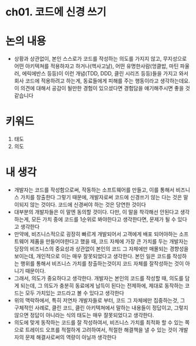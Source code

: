 # ch01. 코드에 신경 쓰기

# 논의 내용

- 상황과 상관없이, 본인 스스로가 코드를 작성하는 의도를 가지지 않고, 무지성으로 어떤 아키텍쳐를 적용하자고 하거나(헥사고날), 어떤 유명한사람(엉클밥, 마틴 파울러, 에릭에반스 등등)이 이런 개념(TDD, DDD, 클린 시리즈 등등)들을 가지고 와서 회사 코드에 적용하려고 하는게, 동료들에게 피해를 주는 행동이라고 생각하는데요. 이 의견에 대해서 공감이 될만한 경험이 있으셨다면 경험담을 얘기해주시면 좋을 것 같습니다

# 키워드

1. 태도
2. 의도

# 내 생각

- 개발자는 코드를 작성함으로써, 작동하는 소프트웨어를 만들고, 이를 통해서 비즈니스 가치를 창출한다 그렇기 때문에, 개발자로써 코드에 신경쓰기 않는 다는 것은 말이되지 않는 것이다. 코드에 신경써야 하는 것은 당연한 것이다
- 대부분의 개발자들은 이 말엔 동의할 것이다. 다만, 이 말을 착각해선 안된다고 생각하는게, 모든 가치 중에 코드를 1순위로 봐야한다고 생각한다면, 문제가 될 수 있다고 생각한다
- 만약에, 비즈니스적으로 굉장히 빠르게 개발되어서 고객에게 배포 되어야하는 소프트웨어 제품을 만들어야한다고 했을 때, 코드 자체에 가장 큰 가치를 두는 개발자는 당장의 비즈니스의 중요성과 상관없이 본인의 코드 그 자체에만 매몰되는 경향성을 보이는데, 개인적으로 이는 매우 잘못되었다고 생각한다. 본인 일은 코드를 작성하는 행위를 통해서 비즈니스 가치를 창출하는것이지 코드 자체를 잘작성하는 것이 아니기 때문이다.
- 그래서, 의도가 중요하다고 생각한다. 개발자는 본인의 코드를 작성할 때, 의도를 담게 되는데, 그 의도가 충분히 동료에게 납득이 된다는 전제하에, 제대로 동작하는 코드는 모두 가치있는 코드라고 볼 수 있다고 생각한다
- 위의 맥락하에서, 특히 저연차 개발자들로 부터, 코드 그 자체에만 집중하는것, 그 구체적인 사례로, 클린 코드, 클린 아키텍쳐에서 말하는 내용들이 정답이고, 그렇지 않으면 정답이 아니라는 식의 태도는 매우 잘못되었다고 생각한다.
- 의도에 맞게 동작하는 코드를 잘 작성하여서, 비즈니스 가치를 최적화 할 수 있는 쪽으로 트레이드 오프를 적절하게 고려하여서, 적절한 해결책을 낼 수 있는 것이 개발자의 문제 해결사로써의 역량이 아닐까 생각한다